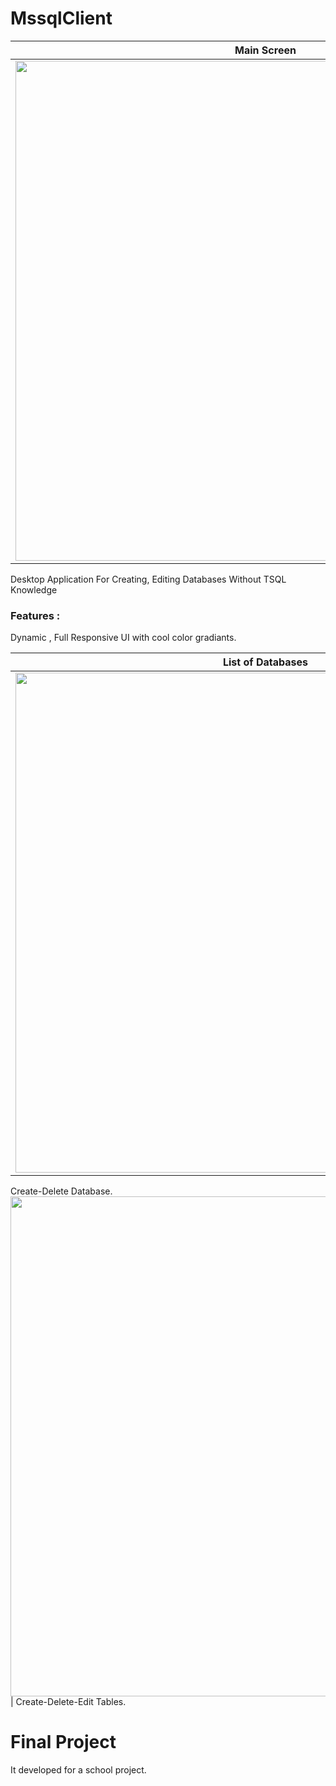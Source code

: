 # MssqlClient
Main Screen       | 
------------|
<img src="https://cdn.pbrd.co/images/HnCWLnl.png" width="800">  |
Desktop Application For Creating, Editing Databases Without TSQL Knowledge
### Features :
Dynamic , Full Responsive UI with cool color gradiants.
 
List of Databases      | 
------------|
<img src="https://cdn.pbrd.co/images/HnD1jEx.png" width="800">  |
Create-Delete Database.
<img src="https://cdn.pbrd.co/images/HnCZ9Qv.png" width="800">  |
Create-Delete-Edit Tables.

# Final Project #
It developed for a school project.
